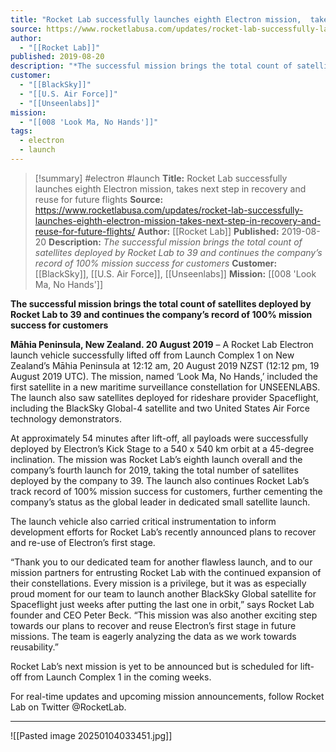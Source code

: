 ```yaml
---
title: "Rocket Lab successfully launches eighth Electron mission,  takes next step in recovery and reuse for future flights "
source: https://www.rocketlabusa.com/updates/rocket-lab-successfully-launches-eighth-electron-mission-takes-next-step-in-recovery-and-reuse-for-future-flights/
author:
  - "[[Rocket Lab]]"
published: 2019-08-20
description: "*The successful mission brings the total count of satellites deployed by Rocket Lab to 39 and continues the company’s record of 100% mission success for customers*"
customer:
  - "[[BlackSky]]"
  - "[[U.S. Air Force]]"
  - "[[Unseenlabs]]"
mission:
  - "[[008 'Look Ma, No Hands']]"
tags:
  - electron
  - launch
---
```

>[!summary]
#electron #launch
**Title:** Rocket Lab successfully launches eighth Electron mission,  takes next step in recovery and reuse for future flights 
**Source:** https://www.rocketlabusa.com/updates/rocket-lab-successfully-launches-eighth-electron-mission-takes-next-step-in-recovery-and-reuse-for-future-flights/
**Author:** [[Rocket Lab]]
**Published:** 2019-08-20
**Description:** *The successful mission brings the total count of satellites deployed by Rocket Lab to 39 and continues the company’s record of 100% mission success for customers*
**Customer:** [[BlackSky]], [[U.S. Air Force]], [[Unseenlabs]]
**Mission:** [[008 'Look Ma, No Hands']]

**The successful mission brings the total count of satellites deployed by Rocket Lab to 39 and continues the company’s record of 100% mission success for customers**

**Māhia Peninsula, New Zealand. 20 August 2019** – A Rocket Lab Electron launch vehicle successfully lifted off from Launch Complex 1 on New Zealand’s Māhia Peninsula at 12:12 am, 20 August 2019 NZST (12:12 pm, 19 August 2019 UTC). The mission, named ‘Look Ma, No Hands,’ included the first satellite in a new maritime surveillance constellation for UNSEENLABS. The launch also saw satellites deployed for rideshare provider Spaceflight, including the BlackSky Global-4 satellite and two United States Air Force technology demonstrators.

At approximately 54 minutes after lift-off, all payloads were successfully deployed by Electron’s Kick Stage to a 540 x 540 km orbit at a 45-degree inclination. The mission was Rocket Lab’s eighth launch overall and the company’s fourth launch for 2019, taking the total number of satellites deployed by the company to 39. The launch also continues Rocket Lab’s track record of 100% mission success for customers, further cementing the company’s status as the global leader in dedicated small satellite launch.

The launch vehicle also carried critical instrumentation to inform development efforts for Rocket Lab’s recently announced plans to recover and re-use of Electron’s first stage.

“Thank you to our dedicated team for another flawless launch, and to our mission partners for entrusting Rocket Lab with the continued expansion of their constellations. Every mission is a privilege, but it was as especially proud moment for our team to launch another BlackSky Global satellite for Spaceflight just weeks after putting the last one in orbit,” says Rocket Lab founder and CEO Peter Beck. “This mission was also another exciting step towards our plans to recover and reuse Electron’s first stage in future missions. The team is eagerly analyzing the data as we work towards reusability.”

Rocket Lab’s next mission is yet to be announced but is scheduled for lift-off from Launch Complex 1 in the coming weeks.

For real-time updates and upcoming mission announcements, follow Rocket Lab on Twitter @RocketLab.

---

![[Pasted image 20250104033451.jpg]]
